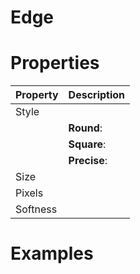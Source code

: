# Edge


# Properties


| Property | Description| 
| -------- | -----------|
| Style |  |
| | **Round**: <desc> |
| | **Square**: <desc> |
| | **Precise**: <desc> |
| Size |  |
| Pixels |  |
| Softness |  |




# Examples
